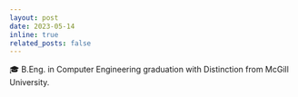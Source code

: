 ```yaml
---
layout: post
date: 2023-05-14
inline: true
related_posts: false
---
```


:mortar_board: B.Eng. in Computer Engineering graduation with Distinction from McGill University.
